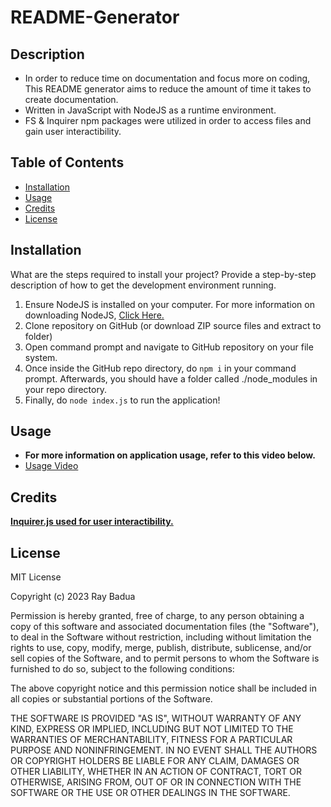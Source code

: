 # README-Generator

## Description

- In order to reduce time on documentation and focus more on coding, This README generator aims to reduce the amount of time it takes to create documentation.
- Written in JavaScript with NodeJS as a runtime environment.
- FS & Inquirer npm packages were utilized in order to access files and gain user interactibility.

## Table of Contents

- [Installation](#installation)
- [Usage](#usage)
- [Credits](#credits)
- [License](#license)

## Installation

What are the steps required to install your project? Provide a step-by-step description of how to get the development environment running.

1. Ensure NodeJS is installed on your computer. For more information on downloading NodeJS, [Click Here.](https://nodejs.org/en)
2. Clone repository on GitHub (or download ZIP source files and extract to folder)
3. Open command prompt and navigate to GitHub repository on your file system.
4. Once inside the GitHub repo directory, do `npm i` in your command prompt. Afterwards, you should have a folder called ./node_modules in your repo directory.
5. Finally, do `node index.js` to run the application!

## Usage

- **For more information on application usage, refer to this video below.**
- [Usage Video](https://github.com/epicasino/README-Generator/assets/99784684/566b6620-fc0a-4da2-972e-6abaf52da57a)

## Credits

[**Inquirer.js used for user interactibility.**](https://www.npmjs.com/package/inquirer#examples)

## License

MIT License

Copyright (c) 2023 Ray Badua

Permission is hereby granted, free of charge, to any person obtaining a copy
of this software and associated documentation files (the "Software"), to deal
in the Software without restriction, including without limitation the rights
to use, copy, modify, merge, publish, distribute, sublicense, and/or sell
copies of the Software, and to permit persons to whom the Software is
furnished to do so, subject to the following conditions:

The above copyright notice and this permission notice shall be included in all
copies or substantial portions of the Software.

THE SOFTWARE IS PROVIDED "AS IS", WITHOUT WARRANTY OF ANY KIND, EXPRESS OR
IMPLIED, INCLUDING BUT NOT LIMITED TO THE WARRANTIES OF MERCHANTABILITY,
FITNESS FOR A PARTICULAR PURPOSE AND NONINFRINGEMENT. IN NO EVENT SHALL THE
AUTHORS OR COPYRIGHT HOLDERS BE LIABLE FOR ANY CLAIM, DAMAGES OR OTHER
LIABILITY, WHETHER IN AN ACTION OF CONTRACT, TORT OR OTHERWISE, ARISING FROM,
OUT OF OR IN CONNECTION WITH THE SOFTWARE OR THE USE OR OTHER DEALINGS IN THE
SOFTWARE.
